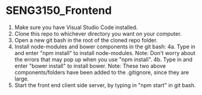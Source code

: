 # SENG3150_Frontend
1. Make sure you have Visual Studio Code installed.
2. Clone this repo to whichever directory you want on your computer.
3. Open a new git bash in the root of the cloned repo folder.
4. Install node-modules and bower components in the git bash:
	4a. Type in and enter "npm install" to install node-modules.
		Note: Don't worry about the errors that may pop up when you use "npm install".
	4b. Type in and enter "bower install" to install bower.
	Note: These two above components/folders have been added to the .gitignore, since they are large.	
5. Start the front end client side server, by typing in "npm start" in git bash.